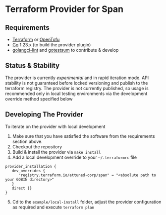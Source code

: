 # Terraform Provider for Span

## Requirements

- [Terraform](https://developer.hashicorp.com/terraform/install) or [OpenTofu](https://opentofu.org/docs/intro/install/)
- [Go](https://go.dev/doc/install) 1.23.x (to build the provider plugin)
- [golangci-lint](https://golangci-lint.run/) and [gotestsum](https://github.com/gotestyourself/gotestsum) to contribute & develop



## Status & Stability

The provider is currently *experimental* and in rapid iteration mode.
API stability is not guaranteed before locked versioning and publish to the terraform registry.
The provider is not currently published, so usage is recommended only in local testing environments
via the development override method specified below



## Developing The Provider

To iterate on the provider with local development

1. Make sure that you have satisfied the software from the requirements section above.
2. Checkout the repository
3. Build & install the provider via `make install`
4. Add a local development override to your `~/.terraformrc` file

```
provider_installation {
   dev_overrides {
      "registry.terraform.io/attuned-corp/span" = "<absolute path to your GOBIN directory>"
   }
   direct {}
}
```

5. Cd to the `example/local-install` folder, adjust the provider configuration as required and execute `terraform plan`
